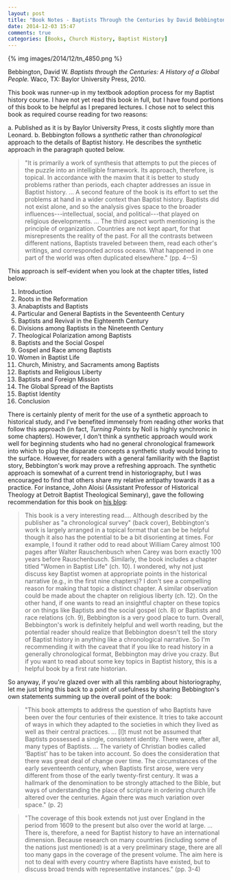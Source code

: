 ```yaml
---
layout: post
title: "Book Notes - Baptists Through the Centuries by David Bebbington"
date: 2014-12-03 15:47
comments: true
categories: [Books, Church History, Baptist History]
---
```


{% img images/2014/12/tn_4850.png %}

Bebbington, David W. *Baptists through the Centuries: A History of a Global People.* Waco, TX: Baylor University Press, 2010.

This book was runner-up in my textbook adoption process for my Baptist history course. I have not yet read this book in full, but I have found portions of this book to be helpful as I prepared lectures. I chose not to select this book as required course reading for two reasons:

a. Published as it is by Baylor University Press, it costs slightly more than Leonard.
b. Bebbington follows a *synthetic* rather than *chronological* approach to the details of Baptist history. He describes the synthetic approach in the paragraph quoted below.

> "It is primarily a work of synthesis that attempts to put the pieces of the puzzle into an intelligible framework. Its approach, therefore, is topical. In accordance with the maxim that it is better to study problems rather than periods, each chapter addresses an issue in Baptist history. … A second feature of the book is its effort to set the problems at hand in a wider context than Baptist history. Baptists did not exist alone, and so the analysis gives space to the broader influences---intellectual, social, and political---that played on religious developments. … The third aspect worth mentioning is the principle of organization. Countries are not kept apart, for that misrepresents the reality of the past. For all the contrasts between different nations, Baptists traveled between them, read each other's writings, and corresponded across oceans. What happened in one part of the world was often duplicated elsewhere." (pp. 4--5)

This approach is self-evident when you look at the chapter titles, listed below:

1.	Introduction
2.	Roots in the Reformation
3.	Anabaptists and Baptists
4.	Particular and General Baptists in the Seventeenth Century
5.	Baptists and Revival in the Eighteenth Century
6.	Divisions among Baptists in the Nineteenth Century
7.	Theological Polarization among Baptists
8.	Baptists and the Social Gospel
9.	Gospel and Race among Baptists
10.	Women in Baptist Life
11.	Church, Ministry, and Sacraments among Baptists
12.	Baptists and Religious Liberty
13.	Baptists and Foreign Mission
14.	The Global Spread of the Baptists
15.	Baptist Identity
16.	Conclusion

There is certainly plenty of merit for the use of a synthetic approach to historical study, and I've benefited immensely from reading other works that follow this approach (in fact, *Turning Points* by Noll is highly synchronic in some chapters). However, I don't think a synthetic approach would work well for beginning students who had no general chronological framework into which to plug the disparate concepts a synthetic study would bring to the surface. However, for readers with a general familiarity with the Baptist story, Bebbington's work may prove a refreshing approach. The synthetic approach is somewhat of a current trend in historiography, but I was encouraged to find that others share my relative antipathy towards it as a practice. For instance, John Aloisi (Assistant Professor of Historical Theology at Detroit Baptist Theological Seminary), gave the following recommendation for this book on [his blog](http://dbts.edu/blog/learning-about-the-past-exploring-baptist-history/):

> This book is a very interesting read.... Although described by the publisher as "a chronological survey" (back cover), Bebbington's work is largely arranged in a topical format that can be be helpful though it also has the potential to be a bit disorienting at times. For example, I found it rather odd to read about William Carey almost 100 pages after Walter Rauschenbusch when Carey was born exactly 100 years before Rauschenbusch. Similarly, the book includes a chapter titled "Women in Baptist Life" (ch. 10). I wondered, why not just discuss key Baptist women at appropriate points in the historical narrative (e.g., in the first nine chapters)? I don't see a compelling reason for making that topic a distinct chapter. A similar observation could be made about the chapter on religious liberty (ch. 12). On the other hand, if one wants to read an insightful chapter on these topics or on things like Baptists and the social gospel (ch. 8) or Baptists and race relations (ch. 9), Bebbington is a very good place to turn. Overall, Bebbington's work is definitely helpful and well worth reading, but the potential reader should realize that Bebbington doesn't tell the story of Baptist history in anything like a chronological narrative. So I'm recommending it with the caveat that if you like to read history in a generally chronological format, Bebbington may drive you crazy. But if you want to read about some key topics in Baptist history, this is a helpful book by a first rate historian.

So anyway, if you're glazed over with all this rambling about historiography, let me just bring this back to a point of usefulness by sharing Bebbington's own statements summing up the overall point of the book:

> "This book attempts to address the question of who Baptists have been over the four centuries of their existence. It tries to take account of ways in which they adapted to the societies in which they lived as well as their central practices. … [I]t must not be assumed that Baptists possessed a single, consistent identity. There were, after all, many types of Baptists. … The variety of Christian bodies called ‘Baptist' has to be taken into account. So does the consideration that there was great deal of change over time. The circumstances of the early seventeenth century, when Baptists first arose, were very different from those of the early twenty-first century. It was a hallmark of the denomination to be strongly attached to the Bible, but ways of understanding the place of scripture in ordering church life altered over the centuries. Again there was much variation over space." (p. 2)

> "The coverage of this book extends not just over England in the period from 1609 to the present but also over the world at large. … There is, therefore, a need for Baptist history to have an international dimension. Because research on many countries (including some of the nations just mentioned) is at a very preliminary stage, there are all too many gaps in the coverage of the present volume. The aim here is not to deal with every country where Baptists have existed, but to discuss broad trends with representative instances." (pp. 3-4)
